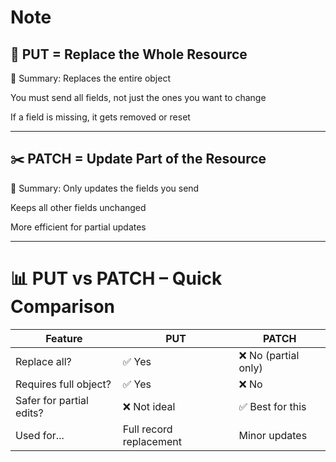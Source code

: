 # Note

## 🔁 PUT = Replace the Whole Resource
📌 Summary:
Replaces the entire object

You must send all fields, not just the ones you want to change

If a field is missing, it gets removed or reset

------
## ✂️ PATCH = Update Part of the Resource
📌 Summary:
Only updates the fields you send

Keeps all other fields unchanged

More efficient for partial updates

---

# 📊 PUT vs PATCH – Quick Comparison

| Feature                  | PUT                     | PATCH               |
| ------------------------ | ----------------------- | ------------------- |
| Replace all?             | ✅ Yes                   | ❌ No (partial only) |
| Requires full object?    | ✅ Yes                   | ❌ No                |
| Safer for partial edits? | ❌ Not ideal             | ✅ Best for this     |
| Used for...              | Full record replacement | Minor updates       |
